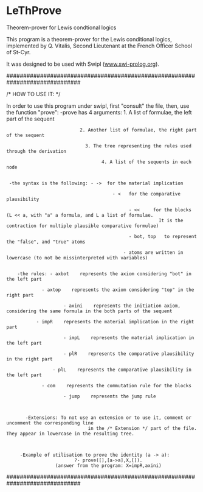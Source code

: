 # LeThProve
Theorem-prover for Lewis condtional logics

This program is a theorem-prover for the Lewis conditional logics, implemented by Q. Vitalis, Second Lieutenant at the French Officer School of St-Cyr.

It was designed to be used with Swipl (www.swi-prolog.org).


##############################################################################

/* HOW TO USE IT: */

In order to use this program under swipl, first "consult" the file, then,
 use the function "prove":
   -prove has 4 arguments: 1. A list of formulae, the left part of the sequent

   	      		   		       2. Another list of formulae, the right part of the sequent

			                     3. The tree representing the rules used through the derivation
			  
						               4. A list of the sequents in each node


     -the syntax is the following: - ->	 for the material implication

   	       	      				    	   - <   for the comparative plausibility
				
 						    	                 - <<	  for the blocks (L << a, with "a" a formula, and L a list of formulae. 
								                            It is the contraction for multiple plausible comparative formulae)
				 
							                     - bot, top   to represent the "false", and "true" atoms

			     			              	   - atoms are written in lowercase (to not be missinterpreted with variables) 				 		

   
		-the rules: - axbot    represents the axiom considering "bot" in the left part

   	       		 - axtop    represents the axiom considering "top" in the right part
	       
					     - axini    represents the initiation axiom, considering the same formula in the both parts of the sequent
			   
   	           - impR    represents the material implication in the right part
   	   
    					 - impL    represents the material implication in the left part
	   
    					 - plR	  represents the comparative plausibility in the right part
	
      				 - plL	  represents the comparative plausibility in the left part
	
     	         - com	  represents the commutation rule for the blocks
	 
     					 - jump	   represents the jump rule
	  

     
		   -Extensions: To not use an extension or to use it, comment or uncomment the corresponding line
 						          in the /* Extension */ part of the file. They appear in lowercase in the resulting tree. 



  		 -Example of utilisation to prove the identity (a -> a): 
            				 ?- prove([],[a->a],X,[]).
                      (answer from the program: X=impR,axini)

##############################################################################
